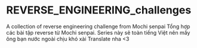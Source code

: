 # REVERSE_ENGINEERING_challenges
A collection of reverse engineering challenge from Mochi senpai
Tổng hợp các bài tập reverse từ Mochi senpai.
Series này sẽ toàn tiếng Việt nên mấy ông bạn nước ngoài chịu khó xài Translate nha <3
